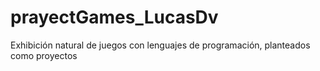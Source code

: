 # prayectGames_LucasDv
Exhibición natural de juegos con lenguajes de programación, planteados como proyectos
